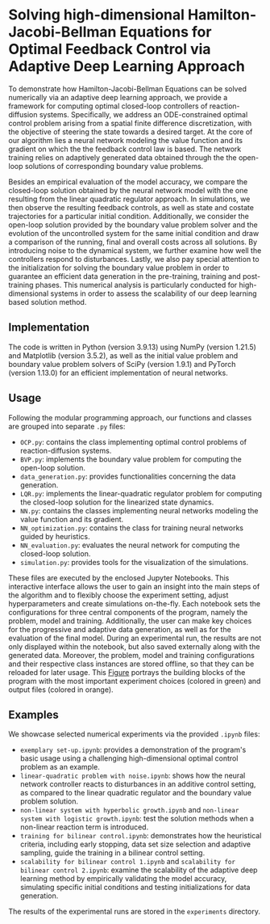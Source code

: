 # Solving high-dimensional Hamilton-Jacobi-Bellman Equations for Optimal Feedback Control via Adaptive Deep Learning Approach

To demonstrate how Hamilton-Jacobi-Bellman Equations can be solved numerically via an adaptive deep learning approach, we provide a framework for computing optimal closed-loop controllers of reaction-diffusion systems. Specifically, we address an ODE-constrained optimal control problem arising from a spatial finite difference discretization, with the objective of steering the state towards a desired target. At the core of our algorithm lies a neural network modeling the value function and its gradient on which the the feedback control law is based. The network training relies on adaptively generated data obtained through the the open-loop solutions of corresponding boundary value problems.

Besides an empirical evaluation of the model accuracy, we compare the closed-loop solution obtained by the neural network model with the one resulting from the linear quadratic regulator approach. In simulations, we then observe the resulting feedback controls, as well as state and costate trajectories for a particular initial condition. Additionally, we consider the open-loop solution provided by the boundary value problem solver and the evolution of the uncontrolled system for the same initial condition and draw a comparison of the running, final and overall costs across all solutions. By introducing noise to the dynamical system, we further examine how well the controllers respond to disturbances. Lastly, we also pay special attention to the initialization for solving the boundary value problem in order to guarantee an efficient data generation in the pre-training, training and post-training phases. This numerical analysis is particularly conducted for high-dimensional systems in order to assess the scalability of our deep learning based solution method.


## Implementation
The code is written in Python (version 3.9.13) using NumPy (version 1.21.5) and Matplotlib (version 3.5.2), as well as the initial value problem and boundary value problem solvers of SciPy (version 1.9.1) and PyTorch (version 1.13.0) for an efficient implementation of neural networks.


## Usage
Following the modular programming approach, our functions and classes are grouped into separate `.py` files:

  * `OCP.py`: contains the class implementing optimal control problems of reaction-diffusion systems.
  * `BVP.py`: implements the boundary value problem for computing the open-loop solution.
  * `data_generation.py`: provides functionalities concerning the data generation.
  * `LQR.py`: implements the linear-quadratic regulator problem for computing the closed-loop solution for the linearized state dynamics.
  * `NN.py`: contains the classes implementing neural networks modeling the value function and its gradient.
  * `NN_optimization.py`: contains the class for training neural networks guided by heuristics.
  * `NN_evaluation.py`: evaluates the neural network for computing the closed-loop solution.
  * `simulation.py`: provides tools for the visualization of the simulations.

These files are executed by the enclosed Jupyter Notebooks. This interactive interface allows the user to gain an insight into the main steps of the algorithm and to flexibly choose the experiment setting, adjust hyperparameters and create simulations on-the-fly. Each notebook sets the configurations for three central components of the program, namely the problem, model and training. Additionally, the user can make key choices for the progressive and adaptive data generation, as well as for the evaluation of the final model. During an experimental run, the results are not only displayed within the notebook, but also saved externally along with the generated data. Moreover, the problem, model and training configurations and their respective class instances are stored offline, so that they can be reloaded for later usage. This [Figure](program_structure.pdf) portrays the building blocks of the program with the most important experiment choices (colored in green) and output files (colored in orange).


## Examples

We showcase selected numerical experiments via the provided `.ipynb` files: 

  * `exemplary set-up.ipynb`: provides a demonstration of the program's basic usage using a challenging high-dimensional optimal control problem as an example.
  * `linear-quadratic problem with noise.ipynb`: shows how the neural network controller reacts to disturbances in an additive control setting, as compared to the linear quadratic regulator and the boundary value problem solution.
  * `non-linear system with hyperbolic growth.ipynb` and `non-linear system with logistic growth.ipynb`: test the solution methods when a non-linear reaction term is introduced.
  * `training for bilinear control.ipynb`: demonstrates how the heuristical criteria, including early stopping, data set size selection and adaptive sampling, guide the training in a bilinear control setting.
  * `scalability for bilinear control 1.ipynb` and `scalability for bilinear control 2.ipynb`: examine the scalability of the adaptive deep learning method by empirically validating the model accuracy, simulating specific initial conditions and testing initializations for data generation.
  
The results of the experimental runs are stored in the `experiments` directory.
